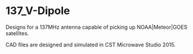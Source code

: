 # 137_V-Dipole
Designs for a 137MHz antenna capable of picking up NOAA|Meteor|GOES satellites.

CAD files are designed and simulated in CST Microwave Studio 2015.

